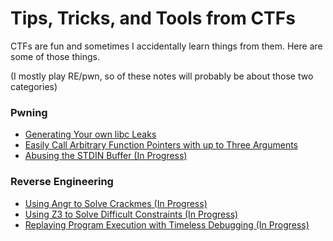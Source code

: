 # Tips, Tricks, and Tools from CTFs

CTFs are fun and sometimes I accidentally learn things from them. Here are some of those things.

(I mostly play RE/pwn, so of these notes will probably be about those two categories)



### Pwning

- [Generating Your own libc Leaks](./pwn/puts_puts.md)
- [Easily Call Arbitrary Function Pointers with up to Three Arguments](./pwn/libc_csu_init.md)
- [Abusing the STDIN Buffer (In Progress)](./pwn/stdin_buff.md)

### Reverse Engineering

- [Using Angr to Solve Crackmes (In Progress)](./re/symbolic_execution,md)
- [Using Z3 to Solve Difficult Constraints (In Progress)](./re/constraint_solving.md)
- [Replaying Program Execution with Timeless Debugging (In Progress)](./re/timeless_debugging.md)

